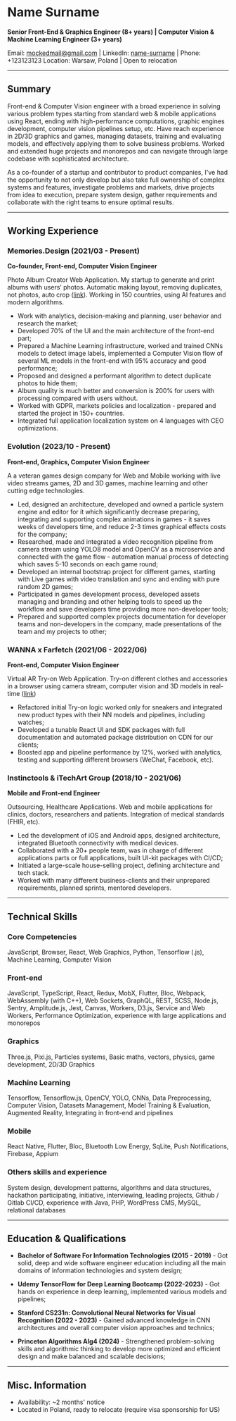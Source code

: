 # Name Surname

**Senior Front-End & Graphics Engineer (8+ years) | Computer Vision & Machine Learning Engineer (3+ years)**

Email: mockedmail@gmail.com | LinkedIn: [name-surname](https://www.linkedin.com/in/name-surname/) | Phone: +123123123
Location: Warsaw, Poland | Open to relocation

---

## Summary

Front-end & Computer Vision engineer with a broad experience in solving various problem types starting from standard web & mobile applications using React, ending with high-performance computations, graphic engines development, computer vision pipelines setup, etc. Have reach experience in 2D/3D graphics and games, managing datasets, training and evaluating models, and effectively applying them to solve business problems. Worked and extended huge projects and monorepos and can navigate through large codebase with sophisticated architecture.

As a co-founder of a startup and contributor to product companies, I've had the opportunity to not only develop but also take full ownership of complex systems and features, investigate problems and markets, drive projects from idea to execution, prepare system design, gather requirements and collaborate with the right teams to ensure optimal results.

---

## Working Experience

### Memories.Design (2021/03 - Present)

**Co-founder, Front-end, Computer Vision Engineer**

Photo Album Creator Web Application. My startup to generate and print albums with users’ photos. Automatic making layout, removing duplicates, not photos, auto crop ([link](https://memories.design/)). Working in 150 countries, using AI features and modern algorithms.

* Work with analytics, decision-making and planning, user behavior and research the market;
* Developed 70% of the UI and the main architecture of the front-end part;
* Prepared a Machine Learning infrastructure, worked and trained CNNs models to detect image labels, implemented a Computer Vision flow of several ML models in the front-end with 95% accuracy and good performance;
* Proposed and designed a performant algorithm to detect duplicate photos to hide them;
* Album quality is much better and conversion is 200% for users with processing compared with users without.
* Worked with GDPR, markets policies and localization - prepared and started the project in 150+ countries.
* Integrated full application localization system on 4 languages with CEO optimizations.

### Evolution (2023/10 - Present)

**Front-end, Graphics, Computer Vision Engineer**

A a veteran games design company for Web and Mobile working with live video streams games, 2D and 3D games, machine learning and other cutting edge technologies.

* Led, designed an architecture, developed and owned a particle system engine and editor for it which significantly decrease preparing, integrating and supporting complex animations in games - it saves weeks of developers time, and reduce 2-3 times graphical effects costs for the company;
* Researched, made and integrated a video recognition pipeline from camera stream using YOLO8 model and OpenCV as a microservice and connected with the game flow - automation manual process of detecting which saves 5-10 seconds on each game round;
* Developed an internal bootstrap project for different games, starting with Live games with video translation and sync and ending with pure random 2D games;
* Participated in games development process, developed assets managing and branding and other helping tools to speed up the workflow and save developers time providing more non-developer tools;
* Prepared and supported complex projects documentation for developer teams and non-developers in the company, made presentations of the team and my projects to other;

### WANNA x Farfetch (2021/06 - 2022/06)

**Front-end, Computer Vision Engineer**

Virtual AR Try-on Web Application. Try-on different clothes and accessories in a browser using camera stream, computer vision and 3D models in real-time ([link](https://webar.wanna.fashion/watch/))

* Refactored initial Try-on logic worked only for sneakers and integrated new product types with their NN models and pipelines, including watches;
* Developed a tunable React UI and SDK packages with full documentation and automated package distribution on CDN for our clients;
* Boosted app and pipeline performance by 12%, worked with analytics, testing and supporting different browsers (WeChat, Facebook, etc).

### Instinctools & iTechArt Group (2018/10 - 2021/06)

**Mobile and Front-end Engineer**

Outsourcing, Healthcare Applications. Web and mobile applications for clinics, doctors, researchers and patients. Integration of medical standards (FHIR, etc).

* Led the development of iOS and Android apps, designed architecture, integrated Bluetooth connectivity with medical devices.
* Collaborated with a 20+ people team, was in charge of different applications parts or full applications, built UI-kit packages with CI/CD;
* Initiated a large-scale house-selling project, defining architecture and tech stack.
* Worked with many different business-clients and their unprepared requirements, planned sprints, mentored developers.

---

## Technical Skills

### Core Competencies

JavaScript, Browser, React, Web Graphics, Python, Tensorflow (.js), Machine Learning, Computer Vision

### Front-end

JavaScript, TypeScript, React, Redux, MobX, Flutter, Bloc, Webpack, WebAssembly (with C++), Web Sockets, GraphQL, REST, SCSS, Node.js, Sentry, Amplitude.js, Jest, Canvas, Workers, D3.js, Service and Web Workers, Performance Optimization, experience with large applications and monorepos

### Graphics

Three.js, Pixi.js, Particles systems, Basic maths, vectors, physics, game development, 2D/3D Graphics

### Machine Learning

Tensorflow, Tensorflow.js, OpenCV, YOLO, CNNs, Data Preprocessing, Computer Vision, Datasets Management, Model Training & Evaluation, Augmented Reality, Integrating in front-end and pipelines

### Mobile

React Native, Flutter, Bloc, Bluetooth Low Energy, SqLite, Push Notifications, Firebase, Appium

### Others skills and experience

System design, development patterns, algorithms and data structures, hackathon participating, initiative, interviewing, leading projects, Github / Gitlab CI/CD, experience with Java, PHP, WordPress CMS, MySQL, relational databases

---

## Education & Qualifications

* **Bachelor of Software For Information Technologies (2015 - 2019)** - Got solid, deep and wide software engineer education including all the main domains of information technologies and system design;

* **Udemy TensorFlow for Deep Learning Bootcamp (2022-2023)** - Got hands on experience in deep learning, implemented various models and pipelines;

* **Stanford CS231n: Convolutional Neural Networks for Visual Recognition (2022 - 2023)** - Gained advanced knowledge in CNN architectures and overall computer vision approaches and technics;

- **Princeton Algorithms Alg4 (2024)** - Strengthened problem-solving skills and algorithmic thinking to develop more optimized and efficient design and make balanced and scalable decisions;

---

## Misc. Information

* Availability: ~2 months' notice
* Located in Poland, ready to relocate (require visa sponsorship for US)
